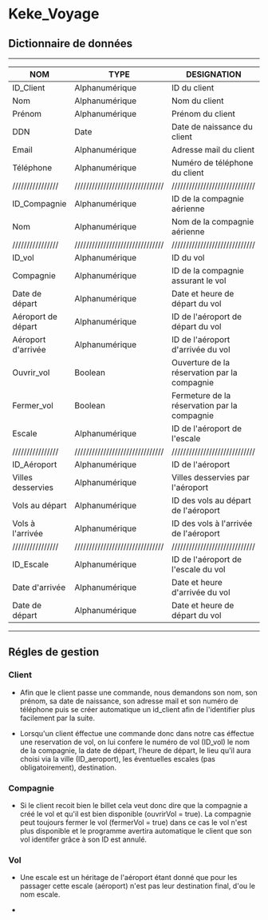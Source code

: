 # Keke_Voyage

## Dictionnaire de données

---

|NOM             |TYPE                           |DESIGNATION                  |
|----------------|-------------------------------|-----------------------------|
|ID_Client       |Alphanumérique                 |ID du client                 |
|Nom             |Alphanumérique                 |Nom du client                |
|Prénom          |Alphanumérique                 |Prénom du client             |
|DDN             |Date                           |Date de naissance du client  |
|Email           |Alphanumérique                 |Adresse mail du client       |
|Téléphone       |Alphanumérique                 |Numéro de téléphone du client|
|////////////////|///////////////////////////////|/////////////////////////////|
|ID_Compagnie    |Alphanumérique|ID de la compagnie aérienne|
|Nom             |Alphanumérique|Nom de la compagnie aérienne|
|////////////////|///////////////////////////////|/////////////////////////////|
|ID_vol          |Alphanumérique|ID du vol|
|Compagnie       |Alphanumérique|ID de la compagnie assurant le vol|
|Date de départ  |Alphanumérique|Date et heure de départ du vol|
|Aéroport de départ|Alphanumérique|ID de l'aéroport de départ du vol|
|Aéroport d'arrivée|Alphanumérique|ID de l'aéroport d'arrivée du vol|
|Ouvrir_vol      |Boolean|Ouverture de la réservation par la compagnie|
|Fermer_vol      |Boolean|Fermeture de la réservation par la compagnie|
|Escale          |Alphanumérique|ID de l'aéroport de l'escale|
|////////////////|///////////////////////////////|/////////////////////////////|
|ID_Aéroport     |Alphanumérique|ID de l'aéroport|
|Villes desservies|Alphanumérique|Villes desservies par l'aéroport|
|Vols au départ  |Alphanumérique|ID des vols au départ de l'aéroport|
|Vols à l'arrivée|Alphanumérique|ID des vols à l'arrivée de l'aéroport|
|////////////////|///////////////////////////////|/////////////////////////////|
|ID_Escale       |Alphanumérique|ID de l'aéroport de l'escale du vol|
|Date d'arrivée  |Alphanumérique|Date et heure d'arrivée du vol|
|Date de départ  |Alphanumérique|Date et heure de départ du vol|

---

## Régles de gestion

### Client

* Afin que le client passe une commande, nous demandons son nom, son prénom, sa date de naissance, son adresse mail et son numéro de téléphone puis se créer automatique un id_client afin de l'identifier plus facilement par la suite.

* Lorsqu'un client éffectue une commande donc dans notre cas éffectue une reservation de vol, on lui confere le numéro de vol (ID_vol) le nom de la compagnie, la date de départ, l'heure de départ, le lieu qu'il aura choisi via la ville (ID_aeroport), les éventuelles escales (pas obligatoirement), destination. 

### Compagnie

* Si le client recoit bien le billet cela veut donc dire que la compagnie a créé le vol et qu'il est bien disponible (ouvrirVol = true). La compagnie peut toujours fermer le vol (fermerVol = true) dans ce cas le vol n'est plus disponible et le programme avertira automatique le client que son vol identifer grâce à son ID est annulé. 

### Vol

*  Une escale est un héritage de l'aéroport étant donné que pour les passager cette escale (aéroport) n'est pas leur destination final, d'ou le nom escale.

*  
